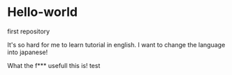 # Hello-world
first repository

It's so hard for me to learn tutorial in english.
I want to change the language into japanese!

What the f*** usefull this is!
test
